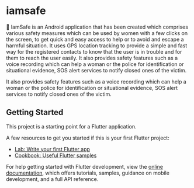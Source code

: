 # iamsafe


 IamSafe is an Android application that has been created which comprises various safety measures which can be used by women with a few clicks on the screen, to get quick and easy access to help or to avoid and escape a harmful situation. It uses GPS location tracking to provide a simple and fast way for the registered contacts to know that the user is in trouble and for them to reach the user easily. It also provides safety features such as a voice recording which can help a woman or the police for identification or situational evidence, SOS alert services to notify closed ones of the victim.

  It also provides safety features such as a voice recording which can help a woman or the police for identification or situational evidence, SOS alert services to notify closed ones of the victim.

## Getting Started

This project is a starting point for a Flutter application.

A few resources to get you started if this is your first Flutter project:

- [Lab: Write your first Flutter app](https://docs.flutter.dev/get-started/codelab)
- [Cookbook: Useful Flutter samples](https://docs.flutter.dev/cookbook)

For help getting started with Flutter development, view the
[online documentation](https://docs.flutter.dev/), which offers tutorials,
samples, guidance on mobile development, and a full API reference.
